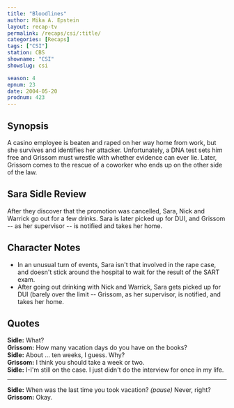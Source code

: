 ```yaml
---
title: "Bloodlines"
author: Mika A. Epstein
layout: recap-tv
permalink: /recaps/csi/:title/
categories: [Recaps]
tags: ["CSI"]
station: CBS
showname: "CSI"
showslug: csi

season: 4
epnum: 23
date: 2004-05-20
prodnum: 423  
---
```


## Synopsis

A casino employee is beaten and raped on her way home from work, but she survives and identifies her attacker. Unfortunately, a DNA test sets him free and Grissom must wrestle with whether evidence can ever lie. Later, Grissom comes to the rescue of a coworker who ends up on the other side of the law.

## Sara Sidle Review

After they discover that the promotion was cancelled, Sara, Nick and Warrick go out for a few drinks. Sara is later picked up for DUI, and Grissom -- as her supervisor -- is notified and takes her home.

## Character Notes

* In an unusual turn of events, Sara isn't that involved in the rape case, and doesn't stick around the hospital to wait for the result of the SART exam.  
* After going out drinking with Nick and Warrick, Sara gets picked up for DUI (barely over the limit -- Grissom, as her supervisor, is notified, and takes her home.

## Quotes

**Sidle:** What?  
**Grissom:** How many vacation days do you have on the books?  
**Sidle:** About ... ten weeks, I guess. Why?  
**Grissom:** I think you should take a week or two.  
**Sidle:** I-I'm still on the case. I just didn't do the interview for once in my life.  

- - -

**Sidle:** When was the last time you took vacation? _(pause)_ Never, right?  
**Grissom:** Okay.